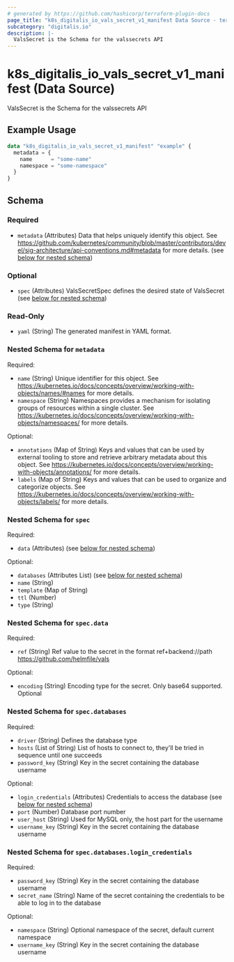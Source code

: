 ```yaml
---
# generated by https://github.com/hashicorp/terraform-plugin-docs
page_title: "k8s_digitalis_io_vals_secret_v1_manifest Data Source - terraform-provider-k8s"
subcategory: "digitalis.io"
description: |-
  ValsSecret is the Schema for the valssecrets API
---
```


# k8s_digitalis_io_vals_secret_v1_manifest (Data Source)

ValsSecret is the Schema for the valssecrets API

## Example Usage

```terraform
data "k8s_digitalis_io_vals_secret_v1_manifest" "example" {
  metadata = {
    name      = "some-name"
    namespace = "some-namespace"
  }
}
```

<!-- schema generated by tfplugindocs -->
## Schema

### Required

- `metadata` (Attributes) Data that helps uniquely identify this object. See https://github.com/kubernetes/community/blob/master/contributors/devel/sig-architecture/api-conventions.md#metadata for more details. (see [below for nested schema](#nestedatt--metadata))

### Optional

- `spec` (Attributes) ValsSecretSpec defines the desired state of ValsSecret (see [below for nested schema](#nestedatt--spec))

### Read-Only

- `yaml` (String) The generated manifest in YAML format.

<a id="nestedatt--metadata"></a>
### Nested Schema for `metadata`

Required:

- `name` (String) Unique identifier for this object. See https://kubernetes.io/docs/concepts/overview/working-with-objects/names/#names for more details.
- `namespace` (String) Namespaces provides a mechanism for isolating groups of resources within a single cluster. See https://kubernetes.io/docs/concepts/overview/working-with-objects/namespaces/ for more details.

Optional:

- `annotations` (Map of String) Keys and values that can be used by external tooling to store and retrieve arbitrary metadata about this object. See https://kubernetes.io/docs/concepts/overview/working-with-objects/annotations/ for more details.
- `labels` (Map of String) Keys and values that can be used to organize and categorize objects. See https://kubernetes.io/docs/concepts/overview/working-with-objects/labels/ for more details.


<a id="nestedatt--spec"></a>
### Nested Schema for `spec`

Required:

- `data` (Attributes) (see [below for nested schema](#nestedatt--spec--data))

Optional:

- `databases` (Attributes List) (see [below for nested schema](#nestedatt--spec--databases))
- `name` (String)
- `template` (Map of String)
- `ttl` (Number)
- `type` (String)

<a id="nestedatt--spec--data"></a>
### Nested Schema for `spec.data`

Required:

- `ref` (String) Ref value to the secret in the format ref+backend://path https://github.com/helmfile/vals

Optional:

- `encoding` (String) Encoding type for the secret. Only base64 supported. Optional


<a id="nestedatt--spec--databases"></a>
### Nested Schema for `spec.databases`

Required:

- `driver` (String) Defines the database type
- `hosts` (List of String) List of hosts to connect to, they'll be tried in sequence until one succeeds
- `password_key` (String) Key in the secret containing the database username

Optional:

- `login_credentials` (Attributes) Credentials to access the database (see [below for nested schema](#nestedatt--spec--databases--login_credentials))
- `port` (Number) Database port number
- `user_host` (String) Used for MySQL only, the host part for the username
- `username_key` (String) Key in the secret containing the database username

<a id="nestedatt--spec--databases--login_credentials"></a>
### Nested Schema for `spec.databases.login_credentials`

Required:

- `password_key` (String) Key in the secret containing the database username
- `secret_name` (String) Name of the secret containing the credentials to be able to log in to the database

Optional:

- `namespace` (String) Optional namespace of the secret, default current namespace
- `username_key` (String) Key in the secret containing the database username
